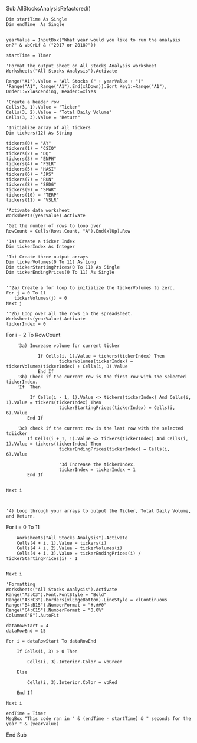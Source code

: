 Sub AllStocksAnalysisRefactored()

    Dim startTime As Single    Dim endTime  As Single    yearValue = InputBox("What year would you like to run the analysis on?" & vbCrLf & ("2017 or 2018?"))    startTime = Timer        'Format the output sheet on All Stocks Analysis worksheet    Worksheets("All Stocks Analysis").Activate        Range("A1").Value = "All Stocks (" + yearValue + ")"    'Range("A1", Range("A1").End(xlDown)).Sort Key1:=Range("A1"), Order1:=xlAscending, Header:=xlYes        'Create a header row    Cells(3, 1).Value = "Ticker"    Cells(3, 2).Value = "Total Daily Volume"    Cells(3, 3).Value = "Return"    'Initialize array of all tickers    Dim tickers(12) As String        tickers(0) = "AY"    tickers(1) = "CSIQ"    tickers(2) = "DQ"    tickers(3) = "ENPH"    tickers(4) = "FSLR"    tickers(5) = "HASI"    tickers(6) = "JKS"    tickers(7) = "RUN"    tickers(8) = "SEDG"    tickers(9) = "SPWR"    tickers(10) = "TERP"    tickers(11) = "VSLR"        'Activate data worksheet    Worksheets(yearValue).Activate        'Get the number of rows to loop over    RowCount = Cells(Rows.Count, "A").End(xlUp).Row        '1a) Create a ticker Index    Dim tickerIndex As Integer        '1b) Create three output arrays    Dim tickerVolumes(0 To 11) As Long    Dim tickerStartingPrices(0 To 11) As Single    Dim tickerEndingPrices(0 To 11) As Single            ''2a) Create a for loop to initialize the tickerVolumes to zero.    For j = 0 To 11       tickerVolumes(j) = 0    Next j            ''2b) Loop over all the rows in the spreadsheet.    Worksheets(yearValue).Activate    tickerIndex = 0   

 For i = 2 To RowCount               '3a) Increase volume for current ticker                        If Cells(i, 1).Value = tickers(tickerIndex) Then                        tickerVolumes(tickerIndex) = tickerVolumes(tickerIndex) + Cells(i, 8).Value                End If        '3b) Check if the current row is the first row with the selected tickerIndex.        'If  Then                             If Cells(i - 1, 1).Value <> tickers(tickerIndex) And Cells(i, 1).Value = tickers(tickerIndex) Then                        tickerStartingPrices(tickerIndex) = Cells(i, 6).Value            End If                '3c) check if the current row is the last row with the selected tdiicker            If Cells(i + 1, 1).Value <> tickers(tickerIndex) And Cells(i, 1).Value = tickers(tickerIndex) Then                        tickerEndingPrices(tickerIndex) = Cells(i, 6).Value                                                '3d Increase the tickerIndex.                        tickerIndex = tickerIndex + 1            End If                      Next i

        '4) Loop through your arrays to output the Ticker, Total Daily Volume, and Return.  
 For i = 0 To 11                Worksheets("All Stocks Analysis").Activate        Cells(4 + i, 1).Value = tickers(i)        Cells(4 + i, 2).Value = tickerVolumes(i)        Cells(4 + i, 3).Value = tickerEndingPrices(i) / tickerStartingPrices(i) - 1            Next i        'Formatting    Worksheets("All Stocks Analysis").Activate    Range("A3:C3").Font.FontStyle = "Bold"    Range("A3:C3").Borders(xlEdgeBottom).LineStyle = xlContinuous    Range("B4:B15").NumberFormat = "#,##0"    Range("C4:C15").NumberFormat = "0.0%"    Columns("B").AutoFit    dataRowStart = 4    dataRowEnd = 15    For i = dataRowStart To dataRowEnd                If Cells(i, 3) > 0 Then                        Cells(i, 3).Interior.Color = vbGreen                    Else                    Cells(i, 3).Interior.Color = vbRed                    End If            Next i     endTime = Timer    MsgBox "This code ran in " & (endTime - startTime) & " seconds for the year " & (yearValue)End Sub